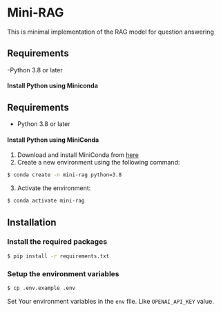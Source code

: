 # Mini-RAG
This is minimal implementation of the RAG model for question answering 

## Requirements 
-Python 3.8 or later 
#### Install Python using Miniconda
## Requirements

- Python 3.8 or later

#### Install Python using MiniConda

1) Download and install MiniConda from [here](https://docs.anaconda.com/free/miniconda/#quick-command-line-install)
2) Create a new environment using the following command:
```bash
$ conda create -n mini-rag python=3.8
```
3) Activate the environment:
```bash
$ conda activate mini-rag
```

## Installation

### Install the required packages

```bash
$ pip install -r requirements.txt
```

### Setup the environment variables

```bash
$ cp .env.example .env
```
Set Your environment variables in the `env` file. Like `OPENAI_API_KEY` value.
